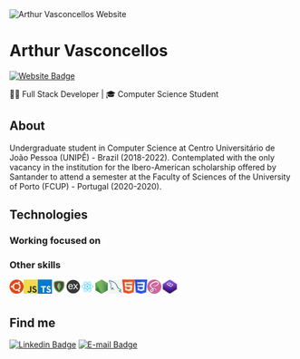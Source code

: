 <img src="https://arthurvasconcellos.com/img/av-logo.png" alt="Arthur Vasconcellos Website" width="40"/>

# Arthur Vasconcellos

[![Website Badge](https://img.shields.io/badge/-arthurvasconcellos.com-1f4037?style=flat-square&logo=xxxxxxx&logoColor=white&link=https://arthurvasconcellos.com/)](https://arthurvasconcellos.com/)

<subhead>👨‍💻 Full Stack Developer | 🎓 Computer Science Student</subhead>

## About

Undergraduate student in Computer Science at Centro Universitário de João Pessoa (UNIPÊ) - Brazil (2018-2022).
Contemplated with the only vacancy in the institution for the Ibero-American scholarship offered by Santander to attend a semester at the Faculty of Sciences of the University of Porto (FCUP) - Portugal (2020-2020).

## Technologies

### Working focused on

### Other skills

<img align="left" height="25" src="./images/ubuntu.png">
<img align="left" height="25" src="./images/javascript.png">
<img align="left" height="25" src="./images/typescript.png">
<img align="left" height="25" src="./images/mongodb.png">
<img align="left" height="25" src="./images/express.png">
<img align="left" height="25" src="./images/react.png">
<img align="left" height="25" src="./images/nodejs.png">
<img align="left" height="25" src="./images/mysql.png">
<img align="left" height="25" src="./images/html5.png">
<img align="left" height="25" src="./images/css3.png">
<img align="left" height="25" src="./images/sass.png">
<img align="left" height="25" src="./images/bootstrap.png">

<br />
<br />

## Find me

[![Linkedin Badge](https://img.shields.io/badge/-Arthur%20Vasconcellos-0077B5?style=flat-square&logo=Linkedin&logoColor=white&link=https://www.linkedin.com/in/arthursvpb/)](https://www.linkedin.com/in/arthursvpb/)
[![E-mail Badge](https://img.shields.io/badge/-contato@arthurvasconcellos.com-D44638?style=flat-square&logo=Gmail&logoColor=white&link=mailto:contato@arthurvasconcellos.com)](mailto:contato@arthurvasconcellos.com)
